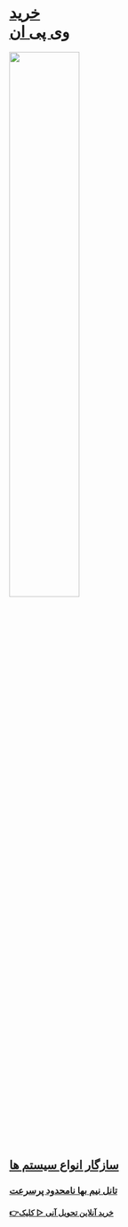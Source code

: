 <!DOCTYPE html>
<html lang="fa" >
<head>
  <meta charset="UTF-8">
<meta name="viewport" content="width=device-width, initial-scale=0.8">	
  <title>خرید وی پی ان | فیلتر شکن</title>
  <link rel="stylesheet" href="./style.css">
	
<!-- Event snippet for Page view conversion page -->
<script>
  gtag('event', 'conversion', {
      'send_to': 'AW-16753432844/5hiMCI7uweIZEIyy1LQ-',
      'value': 1.0,
      'currency': 'TRY'
  });
</script>
	
</head>
<body>
<!-- partial:index.partial.html -->
<div class="bg"></div>
<div class="bg bg2"></div>
<div class="bg bg3"></div>
<div class="content">
  <a href="https://imulti.ir/pricing/">
  <h1>خرید
	  <br>
	  وی پی ان </h1>
	  <!-- ✅ -->
	<img width="50%" src="https://cdn3d.iconscout.com/3d/premium/thumb/vpn-3d-icon-download-in-png-blend-fbx-gltf-file-formats--provider-private-browsing-network-privacy-deep-web-pack-crime-security-icons-7412300.png?f=webp">
  <h2>سازگار انواع سیستم ها </h2>
  <h3>تانل نیم بها نامحدود پرسرعت </h3>

  <h4>👉خرید آنلاین تحویل آنی ▷ کلیک </h4>
  </a>    
</div>
<!-- partial -->
  
</body>
<!-- Google tag (gtag.js) -->
<script async src="https://www.googletagmanager.com/gtag/js?id=AW-16753432844">
</script>
<script>
  window.dataLayer = window.dataLayer || [];
  function gtag(){dataLayer.push(arguments);}
  gtag('js', new Date());

  gtag('config', 'AW-16753432844');
</script>	
</html>
	
